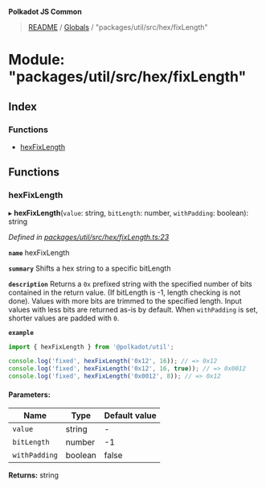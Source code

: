 **Polkadot JS Common**

> [README](../README.md) / [Globals](../globals.md) / "packages/util/src/hex/fixLength"

# Module: "packages/util/src/hex/fixLength"

## Index

### Functions

* [hexFixLength](_packages_util_src_hex_fixlength_.md#hexfixlength)

## Functions

### hexFixLength

▸ **hexFixLength**(`value`: string, `bitLength`: number, `withPadding`: boolean): string

*Defined in [packages/util/src/hex/fixLength.ts:23](https://github.com/polkadot-js/common/blob/975103fd/packages/util/src/hex/fixLength.ts#L23)*

**`name`** hexFixLength

**`summary`** Shifts a hex string to a specific bitLength

**`description`** 
Returns a `0x` prefixed string with the specified number of bits contained in the return value. (If bitLength is -1, length checking is not done). Values with more bits are trimmed to the specified length. Input values with less bits are returned as-is by default. When `withPadding` is set, shorter values are padded with `0`.

**`example`** 
<BR>

```javascript
import { hexFixLength } from '@polkadot/util';

console.log('fixed', hexFixLength('0x12', 16)); // => 0x12
console.log('fixed', hexFixLength('0x12', 16, true)); // => 0x0012
console.log('fixed', hexFixLength('0x0012', 8)); // => 0x12
```

#### Parameters:

Name | Type | Default value |
------ | ------ | ------ |
`value` | string | - |
`bitLength` | number | -1 |
`withPadding` | boolean | false |

**Returns:** string
